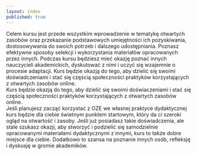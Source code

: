 ```yaml
---
layout: index
published: true
---
```


<div>
Celem kursu jest przede wszystkim wprowadzenie w tematykę otwartych zasobów oraz przekazanie podstawowych umiejętności ich pozyskiwania, dostosowywania do swoich potrzeb i dalszego udostępniania. Poznasz efektywne sposoby selekcji i wykorzystania materiałów opracowanych przez innych. Podczas kursu będziesz mieć okazję poznać innych nauczycieli akademickich, dyskutować z nimi 
i uczyć się wzajemnie o procesie adaptacji. Kurs będzie okazją do tego, aby dzielić się swoimi doświadczeniami i stać się częścią społeczności praktyków korzystających z otwartych zasobów online.
</div>  

<div class="home-intro">
  Kurs będzie okazją do tego, aby dzielić się swoimi doświaczeniami i stać się częścią społeczności praktyków korzystających z otwartych zasobów online.
</div>  

<div>
Jeśli planujesz zacząć korzystać z OZE we własnej praktyce dydaktycznej kurs będzie dla ciebie świetnym punktem startowym, który da ci szeroki ogląd na otwartość i zasoby. Jeśli już posiadasz takie doświadczenia, ale stale szukasz okazji, aby stworzyć i podzielić się samodzielnie opracowanymi materiałami dydaktycznymi z innymi, kurs to także dobre miejsce dla ciebie. Dodatkowo to szansa na poznanie innych osób, refleksję i dyskusję w gromie akademików.
</div>


